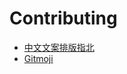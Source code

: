 # Contributing

* [中文文案排版指北](http://sparanoid.com/note/chinese-copywriting-guidelines)
* [Gitmoji](https://gitmoji.carloscuesta.me/)
